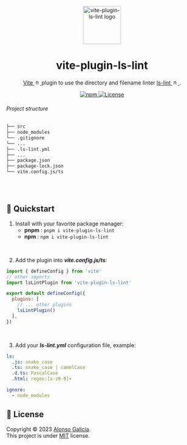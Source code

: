 <p align="center">
  <img alt="vite-plugin-ls-lint logo" src="https://imgur.com/DjMjcR8.png" width="100" height="100">
</p>

<h1 align="center">vite-plugin-ls-lint</h1>
<p align="center">
  <a href="https://vitejs.dev/">
    Vite
    <img alt="npm" src="https://vitejs.dev/logo.svg" width="15" height="15" />
  </a>
  plugin to use the directory and filename linter
  <a href="https://github.com/loeffel-io/ls-lint">
    ls-lint
    <img alt="npm" src="https://raw.githubusercontent.com/loeffel-io/ls-lint/master/assets/logo/ls-lint.png" width="15" height="15" />
  </a>
.</p>

<p align="center">
  <a href="https://www.npmjs.com/package/vite-plugin-ls-lint">
    <img alt="npm" src="https://img.shields.io/npm/v/vite-plugin-ls-lint?color=%23c12127&label=version&logo=npm" />
  </a>
  <a href="https://github.com/AlonsoGalicia/vite-plugin-ls-lint/LICENSE">
    <img alt="License" src="https://img.shields.io/github/license/AlonsoGalicia/vite-plugin-ls-lint?color=%233da639&logo=open%20source%20initiative" />
  </a>
</p>

###### Project structure
```html
├── src
├── node_modules
└── .gitignore
└── ...
├── .ls-lint.yml
├── ...
├── package.json
├── package-lock.json
└── vite.config.js/ts
```
<br>
<br>

## 🚀 Quickstart

1. Install with your favorite package manager:
   - **pnpm** : `pnpm i vite-plugin-ls-lint`
   - **npm** : `npm i vite-plugin-ls-lint`
 <br>

2. Add the plugin into _**vite.config.js/ts**_:
```js
import { defineConfig } from 'vite'
// other imports
import lsLintPlugin from 'vite-plugin-ls-lint'

export default defineConfig({
  plugins: [
    // ... other plugins
    lsLintPlugin()
  ],
})
```
<br>

3. Add your _**ls-lint.yml**_ configuration file, example:

```yml
ls:
  .js: snake_case
  .ts: snake_case | camelCase
  .d.ts: PascalCase
  .html: regex:[a-z0-9]+

ignore:
  - node_modules
```

## 📝 License

Copyright © 2023 [Alonso Galicia](https://github.com/AlonsoGalicia).  
This project is under [MIT](https://github.com/AlonsoGalicia/vite-plugin-ls-lint/blob/main/LICENSE) license.